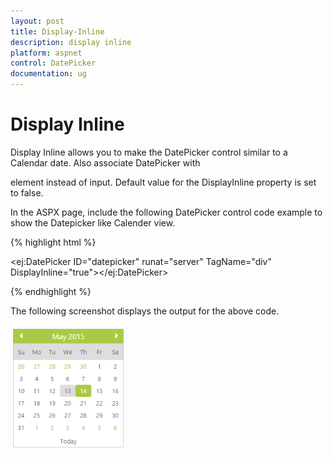 ```yaml
---
layout: post
title: Display-Inline
description: display inline
platform: aspnet
control: DatePicker
documentation: ug
---
```


# Display Inline

Display Inline allows you to make the DatePicker control similar to a Calendar date. Also associate DatePicker with <div> element instead of input. Default value for the DisplayInline property is set to false. 

In the ASPX page, include the following DatePicker control code example to show the Datepicker like Calender view.



{% highlight html %}

<ej:DatePicker ID="datepicker" runat="server"  TagName="div" DisplayInline="true"></ej:DatePicker>





{% endhighlight %}



The following screenshot displays the output for the above code.

![](Display-Inline_images/Display-Inline_img1.png) 



